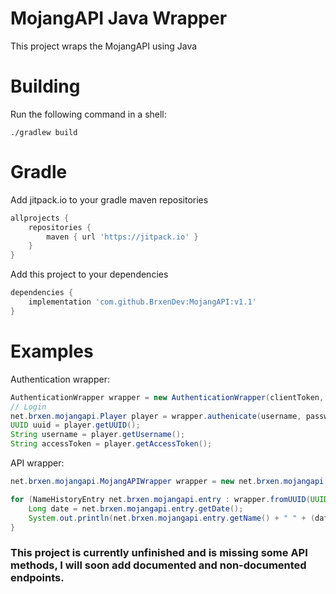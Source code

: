 # MojangAPI Java Wrapper
This project wraps the MojangAPI using Java

# Building
Run the following command in a shell:
```shell
./gradlew build
```

# Gradle
Add jitpack.io to your gradle maven repositories
```gradle
allprojects {
	repositories {
		maven { url 'https://jitpack.io' }
	}
}
```
Add this project to your dependencies
```gradle
dependencies {
	implementation 'com.github.BrxenDev:MojangAPI:v1.1'
}
```

# Examples
Authentication wrapper:
```java
AuthenticationWrapper wrapper = new AuthenticationWrapper(clientToken, "YourUserAgent 1.0");
// Login
net.brxen.mojangapi.Player player = wrapper.authenicate(username, password);
UUID uuid = player.getUUID();
String username = player.getUsername();
String accessToken = player.getAccessToken();
```
API wrapper:
```java
net.brxen.mojangapi.MojangAPIWrapper wrapper = new net.brxen.mojangapi.MojangAPIWrapper("YourUserAgent 1.0 / Alpha");

for (NameHistoryEntry net.brxen.mojangapi.entry : wrapper.fromUUID(UUID.fromString("547b8192-7905-44dd-90ae-58608787c141"))) {
    Long date = net.brxen.mojangapi.entry.getDate();
    System.out.println(net.brxen.mojangapi.entry.getName() + " " + (date != null ? date : ""));
}
```

### This project is currently unfinished and is missing some API methods, I will soon add documented and non-documented endpoints.
